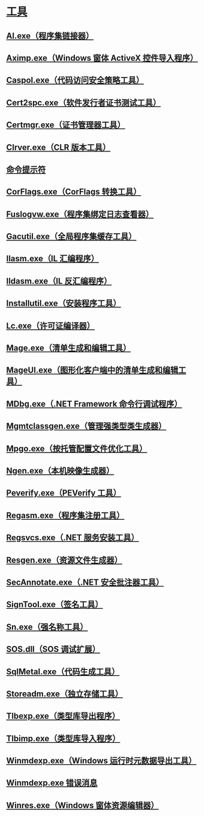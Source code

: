 # [工具](index.md)
## [Al.exe（程序集链接器）](al-exe-assembly-linker.md)
## [Aximp.exe（Windows 窗体 ActiveX 控件导入程序）](aximp-exe-windows-forms-activex-control-importer.md)
## [Caspol.exe（代码访问安全策略工具）](caspol-exe-code-access-security-policy-tool.md)
## [Cert2spc.exe（软件发行者证书测试工具）](cert2spc-exe-software-publisher-certificate-test-tool.md)
## [Certmgr.exe（证书管理器工具）](certmgr-exe-certificate-manager-tool.md)
## [Clrver.exe（CLR 版本工具）](clrver-exe-clr-version-tool.md)
## [命令提示符](developer-command-prompt-for-vs.md)
## [CorFlags.exe（CorFlags 转换工具）](corflags-exe-corflags-conversion-tool.md)
## [Fuslogvw.exe（程序集绑定日志查看器）](fuslogvw-exe-assembly-binding-log-viewer.md)
## [Gacutil.exe（全局程序集缓存工具）](gacutil-exe-gac-tool.md)
## [Ilasm.exe（IL 汇编程序）](ilasm-exe-il-assembler.md)
## [Ildasm.exe（IL 反汇编程序）](ildasm-exe-il-disassembler.md)
## [Installutil.exe（安装程序工具）](installutil-exe-installer-tool.md)
## [Lc.exe（许可证编译器）](lc-exe-license-compiler.md)
## [Mage.exe（清单生成和编辑工具）](mage-exe-manifest-generation-and-editing-tool.md)
## [MageUI.exe（图形化客户端中的清单生成和编辑工具）](mageui-exe-manifest-generation-and-editing-tool-graphical-client.md)
## [MDbg.exe（.NET Framework 命令行调试程序）](mdbg-exe.md)
## [Mgmtclassgen.exe（管理强类型类生成器）](mgmtclassgen-exe.md)
## [Mpgo.exe（按托管配置文件优化工具）](mpgo-exe-managed-profile-guided-optimization-tool.md)
## [Ngen.exe（本机映像生成器）](ngen-exe-native-image-generator.md)
## [Peverify.exe（PEVerify 工具）](peverify-exe-peverify-tool.md)
## [Regasm.exe（程序集注册工具）](regasm-exe-assembly-registration-tool.md)
## [Regsvcs.exe（.NET 服务安装工具）](regsvcs-exe-net-services-installation-tool.md)
## [Resgen.exe（资源文件生成器）](resgen-exe-resource-file-generator.md)
## [SecAnnotate.exe（.NET 安全批注器工具）](secannotate-exe-net-security-annotator-tool.md)
## [SignTool.exe（签名工具）](signtool-exe.md)
## [Sn.exe（强名称工具）](sn-exe-strong-name-tool.md)
## [SOS.dll（SOS 调试扩展）](sos-dll-sos-debugging-extension.md)
## [SqlMetal.exe（代码生成工具）](sqlmetal-exe-code-generation-tool.md)
## [Storeadm.exe（独立存储工具）](storeadm-exe-isolated-storage-tool.md)
## [Tlbexp.exe（类型库导出程序）](tlbexp-exe-type-library-exporter.md)
## [Tlbimp.exe（类型库导入程序）](tlbimp-exe-type-library-importer.md)
## [Winmdexp.exe（Windows 运行时元数据导出工具）](winmdexp-exe-windows-runtime-metadata-export-tool.md)
## [Winmdexp.exe 错误消息](winmdexp-exe-error-messages.md)
## [Winres.exe（Windows 窗体资源编辑器）](winres-exe-windows-forms-resource-editor.md)

